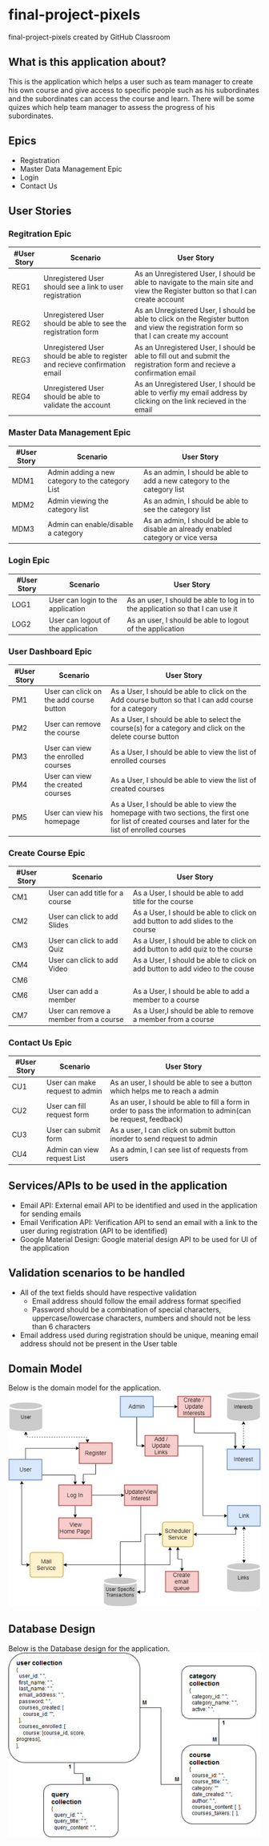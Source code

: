 # final-project-pixels
final-project-pixels created by GitHub Classroom

## What is this application about?
This is the application which helps a user such as team manager to create his own course and give access to specific people such as his subordinates and the subordinates can access the course and learn. There will be some quizes which help team manager to assess the progress of his subordinates.

## Epics
- Registration
- Master Data Management Epic
- Login
- Contact Us 

## User Stories

### Regitration Epic
|#User Story|Scenario|User Story|
|---|---|---|
|REG1|Unregistered User should see a link to user registration|As an Unregistered User, I should be able to navigate to the main site and view the Register button so that I can create account|
|REG2|Unregistered User should be able to see the registration form|As an Unregistered User, I should be able to click on the Register button and view the registration form so that I can create my account|
|REG3|Unregistered User should be able to register and recieve confirmation email|As an Unregistered User, I should be able to fill out and submit the registration form and recieve a confirmation email|
|REG4|Unregistered User should be able to validate the account|As an Unregistered User, I should be able to verfiy my email address by clicking on the link recieved in the email|


### Master Data Management Epic
|#User Story|Scenario|User Story|
|---|---|---|
|MDM1|Admin adding a new category to the category List|As an admin, I should be able to add a new category to the category list|
|MDM2|Admin viewing the category list|As an admin, I should be able to see the category list|
|MDM3|Admin can enable/disable a category|As an admin, I should be able to disable an already enabled category or vice versa|


### Login Epic
|#User Story|Scenario|User Story|
|---|---|---|
|LOG1|User can login to the application|As an user, I should be able to log in to the application so that I can use it|
|LOG2|User can logout of the application|As an user, I should be able to logout of the application|


### User Dashboard Epic
|#User Story|Scenario|User Story|
|---|---|---|
|PM1|User can click on the add course button|As a User, I should be able to click on the Add course button so that I can add course for a category|
|PM2|User can remove the course|As a User, I should be able to select the course(s) for a category and click on the delete course button|
|PM3|User can view the enrolled courses|As a User, I should be able to view the list of enrolled courses|
|PM4|User can view the created courses|As a User, I should be able to view the list of created courses|
|PM5|User can view his homepage|As a User, I should be able to view the homepage with two sections, the first one for list of created courses and later for the list of enrolled courses|


### Create Course Epic
|#User Story|Scenario|User Story|
|---|---|---|
|CM1|User can add title for a course|As a User, I should be able to add title for the course|
|CM2|User can click to add Slides|As a User, I should be able to click on add button to add slides to the course|
|CM3|User can click to add Quiz|As a User, I should be able to click on add button to add quiz to the course|
|CM4|User can click to add Video|As a User, I should be able to click on add button to add video to the couse|
|CM6
|CM6|User can add a member|As a User, I should be able to add a member to a course|
|CM7|User can remove a member from a course|As a User,I should be able to remove a member from a course|


### Contact Us Epic
|#User Story|Scenario|User Story|
|---|---|---|
|CU1|User can make request to admin|As an user, I should be able to see a button which helps me to reach a admin|
|CU2|User can fill request form|As an user, I should be able to fill a form in order to pass the information to admin(can be request, feedback)|
|CU3|User can submit form|As a user, I can click on submit button inorder to send request to admin|
|CU4|Admin can view request List|As a admin, I can see list of requests from users|


## Services/APIs to be used in the application
- Email API: External email API to be identified and used in the application for sending emails
- Email Verification API: Verification API to send an email with a link to the user during registration (API to be identified)
- Google Material Design: Google material design API to be used for UI of the application


## Validation scenarios to be handled
- All of the text fields should have respective validation
  - Email address should follow the email address format specified
  - Password should be a combination of special characters, uppercase/lowercase characters, numbers and should not be less than 6 characters
- Email address used during registration should be unique, meaning email address should not be present in the User table


## Domain Model
Below is the domain model for the application.
![alt text](/assets/EduMail.jpg?raw=true "Optional Title")

## Database Design
Below is the Database design for the application.
![alt text](/assets/INFO6150-Database-Design.jpg)